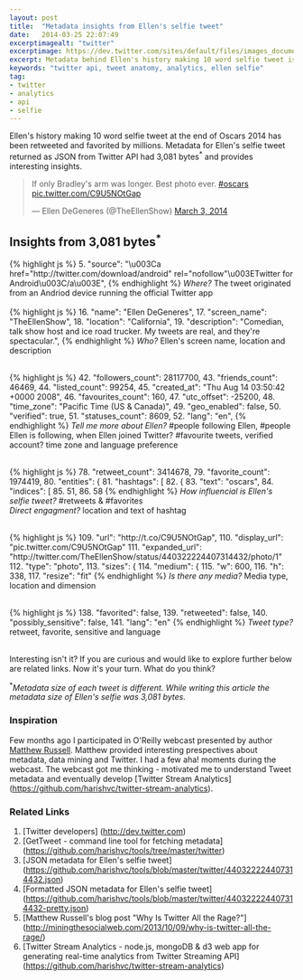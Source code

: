 ```yaml
---
layout: post
title:  "Metadata insights from Ellen's selfie tweet"
date:   2014-03-25 22:07:49
excerptimagealt: "twitter"
excerptimage: https://dev.twitter.com/sites/default/files/images_documentation/bird_blue_48.png
excerpt: Metadata behind Ellen's history making 10 word selfie tweet is 3,081 bytes and offer interesting insights. Really?
keywords: "twitter api, tweet anatomy, analytics, ellen selfie"
tag: 
- twitter 
- analytics
- api
- selfie
---
```

Ellen's history making 10 word selfie tweet at the end of Oscars 2014 has been retweeted and favorited by millions. Metadata for Ellen's selfie tweet returned as JSON from Twitter API had 3,081 bytes<sup>*</sup> and provides interesting insights.
<blockquote class="twitter-tweet" lang="en"><p>If only Bradley&#39;s arm was longer. Best photo ever. <a href="https://twitter.com/search?q=%23oscars&amp;src=hash">#oscars</a> <a href="http://t.co/C9U5NOtGap">pic.twitter.com/C9U5NOtGap</a></p>&mdash; Ellen DeGeneres (@TheEllenShow) <a href="https://twitter.com/TheEllenShow/statuses/440322224407314432">March 3, 2014</a></blockquote>
<script async src="//platform.twitter.com/widgets.js" charset="utf-8"></script>

## Insights from 3,081 bytes<sup>*</sup>
{% highlight js  %}
5. "source": "\u003Ca href=\"http:\/\/twitter.com\/download\/android\" rel=\"nofollow\"\u003ETwitter for Android\u003C\/a\u003E",
{% endhighlight %}
<i>Where?</i> The tweet originated from an Andriod device running the official Twitter app
<br/>
<br/>
{% highlight js  %}
16. "name": "Ellen DeGeneres",
17. "screen_name": "TheEllenShow",
18. "location": "California",
19. "description": "Comedian, talk show host and ice road trucker. My tweets are real, and they're spectacular.",
{% endhighlight %}
<i>Who?</i> Ellen's screen name, location and description
<br/><br/>

{% highlight js  %}
42. "followers_count": 28117700,
43. "friends_count": 46469,
44. "listed_count": 99254,
45. "created_at": "Thu Aug 14 03:50:42 +0000 2008",
46. "favourites_count": 160,
47. "utc_offset": -25200,
48. "time_zone": "Pacific Time (US & Canada)",
49. "geo_enabled": false,
50. "verified": true,
51. "statuses_count": 8609,
52. "lang": "en",
{% endhighlight %}
<i>Tell me more about Ellen?</i> #people following Ellen, #people Ellen is following, when Ellen joined Twitter? #favourite tweets, verified account? time zone and language preference
<br/><br/>
  
{% highlight js  %}
78. "retweet_count": 3414678,
79. "favorite_count": 1974419,
80. "entities": {
81. "hashtags": [
82.      {
83.        "text": "oscars",
84.        "indices": [
85.          51,
86.          58
{% endhighlight %}
<i>How influencial is Ellen's selfie tweet?</i> #retweets & #favorites 
<br/><i>Direct engagment?</i> location and text of hashtag
<br/><br/>

{% highlight js  %}
109. "url": "http:\/\/t.co\/C9U5NOtGap",
110. "display_url": "pic.twitter.com\/C9U5NOtGap"
111. "expanded_url": "http:\/\/twitter.com\/TheEllenShow\/status\/440322224407314432\/photo\/1"
112. "type": "photo",
113. "sizes": {
114.            "medium": {
115.            "w": 600,
116.            "h": 338,
117.            "resize": "fit"
{% endhighlight %}
<i>Is there any media?</i> Media type, location and dimension
<br/><br/>

{% highlight js  %}
138. "favorited": false,
139. "retweeted": false,
140. "possibly_sensitive": false,
141. "lang": "en"
{% endhighlight %}
<i>Tweet type?</i> retweet, favorite, sensitive and language</i>
<br/><br/>

Interesting isn't it? If you are curious and would like to explore further below are related links. Now it's your turn. What do you think?

<sup>*</sup><i>Metadata size of each tweet is different. While writing this article the metadata size of Ellen's selfie was 3,081 bytes.</i> 

### Inspiration
Few months ago I participated in O'Reilly webcast presented by author [Matthew Russell](http://miningthesocialweb.com). Matthew provided interesting prespectives about metadata, data mining and Twitter. 
I had a few aha! moments during the webcast. The webcast got me thinking - motivated me to understand Tweet metadata and eventually develop [Twitter Stream Analytics]  
(https://github.com/harishvc/twitter-stream-analytics).  
 
### Related Links
1. [Twitter developers] (http://dev.twitter.com)      
2. [GetTweet - command line tool for fetching metadata] (https://github.com/harishvc/tools/tree/master/twitter)
3. [JSON metadata for Ellen's selfie tweet] (https://github.com/harishvc/tools/blob/master/twitter/440322224407314432.json)
4. [Formatted JSON metadata for Ellen's selfie tweet] (https://github.com/harishvc/tools/blob/master/twitter/440322224407314432-pretty.json)
5. [Matthew Russell's blog post "Why Is Twitter All the Rage?"] (http://miningthesocialweb.com/2013/10/09/why-is-twitter-all-the-rage/)
6. [Twitter Stream Analytics - node.js, mongoDB & d3 web app for generating real-time analytics from Twitter Streaming API] (https://github.com/harishvc/twitter-stream-analytics)


